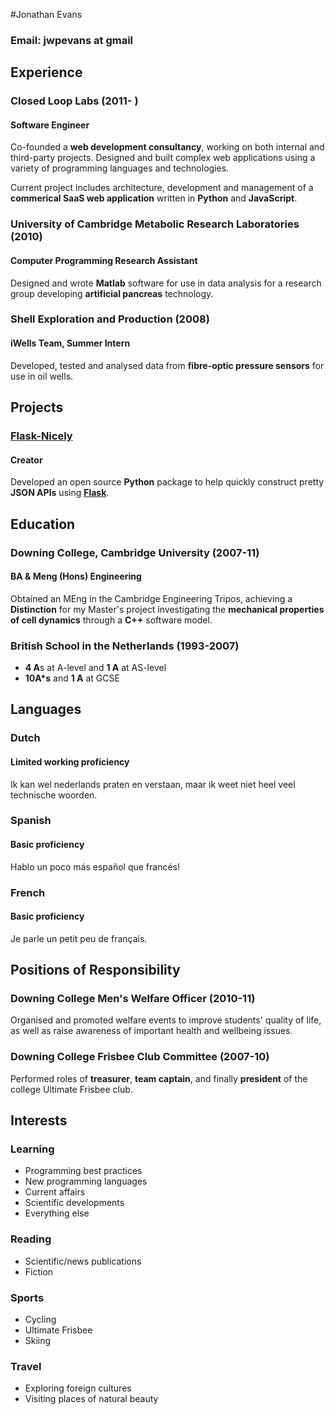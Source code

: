 #Jonathan Evans

### Email: jwpevans at gmail

## Experience

### Closed Loop Labs (2011- )
#### Software Engineer

Co-founded a **web development consultancy**, working on both internal and third-party projects. Designed and built complex web applications using a variety of programming languages and technologies. 

Current project includes architecture, development and management of a **commerical SaaS web application** written in **Python** and **JavaScript**.


### University of Cambridge Metabolic Research Laboratories (2010)
#### Computer Programming Research Assistant

Designed and wrote **Matlab** software for use in data analysis for a research group developing **artificial pancreas** technology. 

### Shell Exploration and Production (2008)
#### iWells Team, Summer Intern

Developed, tested and analysed data from **fibre-optic pressure sensors** for use in oil wells. 

## Projects

### [Flask-Nicely](https://www.github.com/Jwpe/Flask-Nicely)
#### Creator

Developed an open source **Python** package to help quickly construct pretty **JSON APIs** using [**Flask**](https://www.flask.pocoo.org).

## Education

### Downing College, Cambridge University (2007-11)
#### BA & Meng (Hons) Engineering

Obtained an MEng in the Cambridge Engineering Tripos, achieving a **Distinction** for my Master's project investigating the **mechanical properties of cell dynamics** through a **C++** software model.

### British School in the Netherlands (1993-2007)

- **4 A**s at A-level and **1 A** at AS-level
- **10A*s** and **1 A** at GCSE

## Languages

### Dutch
#### Limited working proficiency 
Ik kan wel nederlands praten en verstaan, maar ik weet niet heel veel technische woorden.
### Spanish
#### Basic proficiency
Hablo un poco más español que francés!
### French
#### Basic proficiency
Je parle un petit peu de français.

## Positions of Responsibility

### Downing College Men's Welfare Officer (2010-11)

Organised and promoted welfare events	to improve students' quality of life, as well as raise awareness of important health and wellbeing issues.

### Downing College Frisbee Club Committee (2007-10)

Performed roles of **treasurer**, **team captain**, and finally **president** of the college Ultimate Frisbee club.

## Interests

### Learning

- Programming best practices
- New programming languages
- Current affairs
- Scientific developments
- Everything else

### Reading

- Scientific/news publications
- Fiction

### Sports

- Cycling
- Ultimate Frisbee
- Skiing

### Travel

- Exploring foreign cultures
- Visiting places of natural beauty

